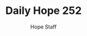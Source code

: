 ---
image: /assets/img/daily-hope-default-artwork.png
title: Daily Hope 252
number: 252
categories:
  - Daily Hope
author: Hope Staff
notes: Daily Hope 252
embed: >-
  <iframe style="border-radius:12px" src="https://open.spotify.com/embed/episode/43UzcFXS3SK0IVbVWY1oPE?utm_source=generator" width="100%" height="152" frameBorder="0" allowfullscreen="" allow="autoplay; clipboard-write; encrypted-media; fullscreen; picture-in-picture" loading="lazy"></iframe>
---